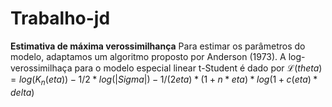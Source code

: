 # Trabalho-jd

**Estimativa de máxima verossimilhança**
Para estimar os parâmetros do modelo, adaptamos um algoritmo proposto por Anderson (1973). A log-verossimilhaça para o modelo especial linear t-Student é dado por
$\mathcal{L}(theta) = log(K_{n}(eta)) - 1/2 * log(|Sigma|) - 1/(2eta) * (1 + n*eta) * log(1 + c(eta) * delta)$
